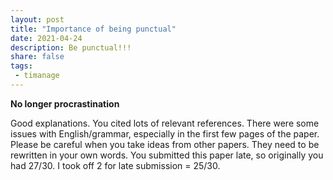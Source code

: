 ```yaml
---
layout: post
title: "Importance of being punctual"
date: 2021-04-24
description: Be punctual!!!
share: false
tags:
 - timanage
---
```


**No longer procrastination**

Good explanations. You cited lots of relevant references. There were some issues with English/grammar, especially in the first few pages of the paper. Please be careful when you take ideas from other papers. They need to be rewritten in your own words. You submitted this paper late, so originally you had 27/30. I took off 2 for late submission = 25/30.